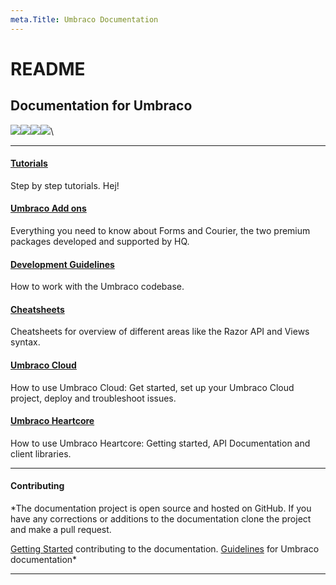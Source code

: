 ```yaml
---
meta.Title: Umbraco Documentation
---
```


# README

## Documentation for Umbraco

[![](https://github.com/sofietoft/SofiesUmbracoDocsTest/blob/vLatest/images/devices.png)](https://github.com/sofietoft/SofiesUmbracoDocsTest/blob/vLatest/Getting-Started/README.md)[![](https://github.com/sofietoft/SofiesUmbracoDocsTest/blob/vLatest/images/code.png)](https://github.com/sofietoft/SofiesUmbracoDocsTest/blob/vLatest/Implementation/README.md)[![](https://github.com/sofietoft/SofiesUmbracoDocsTest/blob/vLatest/images/headless.png)](https://github.com/sofietoft/SofiesUmbracoDocsTest/blob/vLatest/Extending/README.md)[![](https://github.com/sofietoft/SofiesUmbracoDocsTest/blob/vLatest/images/documents.png)](https://github.com/sofietoft/SofiesUmbracoDocsTest/blob/vLatest/Reference/README.md)\


***

#### [Tutorials](broken-reference)

Step by step tutorials. Hej!

#### [Umbraco Add ons](https://github.com/sofietoft/SofiesUmbracoDocsTest/blob/vLatest/Add-ons/index.md)

Everything you need to know about Forms and Courier, the two premium packages developed and supported by HQ.

#### [Development Guidelines](https://github.com/sofietoft/SofiesUmbracoDocsTest/blob/vLatest/Development-Guidelines/index.md)

How to work with the Umbraco codebase.

#### [Cheatsheets](https://github.com/sofietoft/SofiesUmbracoDocsTest/blob/vLatest/Cheatsheets/index.md)

Cheatsheets for overview of different areas like the Razor API and Views syntax.

#### [Umbraco Cloud](https://github.com/sofietoft/SofiesUmbracoDocsTest/blob/vLatest/Umbraco-Cloud/README.md)

How to use Umbraco Cloud: Get started, set up your Umbraco Cloud project, deploy and troubleshoot issues.

#### [Umbraco Heartcore](https://github.com/sofietoft/SofiesUmbracoDocsTest/blob/vLatest/Umbraco-Heartcore/README.md)

How to use Umbraco Heartcore: Getting started, API Documentation and client libraries.

***

#### Contributing

\*The documentation project is open source and hosted on GitHub. If you have any corrections or additions to the documentation clone the project and make a pull request.

[Getting Started](https://github.com/umbraco/UmbracoDocs/blob/master/CONTRIBUTING.md) contributing to the documentation. [Guidelines](https://our.umbraco.com/documentation/Contribute/) for Umbraco documentation\*

***

